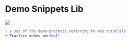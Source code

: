 # Demo Snippets Lib

![](https://img.shields.io/github/repo-size/bgzocg/demo-hell)

```diff
! a set of the demo-projects referring to web tutorials
+ Practice makes perfect!
```
